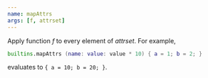 ```yaml
---
name: mapAttrs
args: [f, attrset]
---
```

Apply function *f* to every element of *attrset*. For example,

```nix
builtins.mapAttrs (name: value: value * 10) { a = 1; b = 2; }
```

evaluates to `{ a = 10; b = 20; }`.
